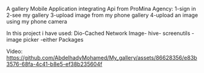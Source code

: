 A gallery Mobile Application integrating Api from ProMina Agency:
1-sign in
2-see my gallery
3-upload image from my phone gallery
4-upload an image using my phone camera

In this project i have used: Dio-Cached Network Image- hive- screenutils -image picker -either Packages

Video:
https://github.com/AbdelhadyMohamed/My_gallery/assets/86628356/e83b3576-68fa-4c41-b8e5-ef38b235604f


